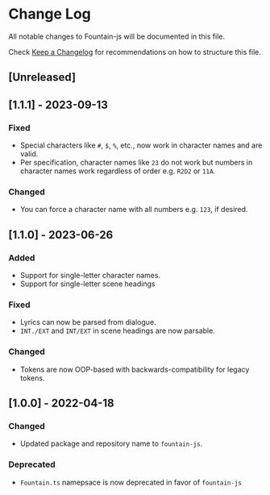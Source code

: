 # Change Log

All notable changes to Fountain-js will be documented in this file.

Check [Keep a Changelog](http://keepachangelog.com/) for recommendations on how to structure this file.

## [Unreleased]

## [1.1.1] - 2023-09-13

### Fixed

- Special characters like `#`, `$`, `%`, etc., now work in character names and are valid.
- Per specification, character names like `23` do not work but numbers in character names work regardless of order e.g. `R2D2` or `11A`.

### Changed

- You can force a character name with all numbers e.g. `123`, if desired.

## [1.1.0] - 2023-06-26

### Added

- Support for single-letter character names.
- Support for single-letter scene headings

### Fixed

- Lyrics can now be parsed from dialogue.
- `INT./EXT` and `INT/EXT` in scene headings are now parsable.

### Changed

- Tokens are now OOP-based with backwards-compatibility for legacy tokens.

## [1.0.0] - 2022-04-18

### Changed

- Updated package and repository name to `fountain-js`.

### Deprecated

- `Fountain.ts` namepsace is now deprecated in favor of `fountain-js`

